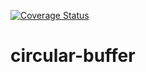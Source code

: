 [![Coverage Status](https://coveralls.io/repos/github/hermes-serverless/circular-buffer/badge.svg?branch=master)](https://coveralls.io/github/hermes-serverless/circular-buffer?branch=master)

# circular-buffer
